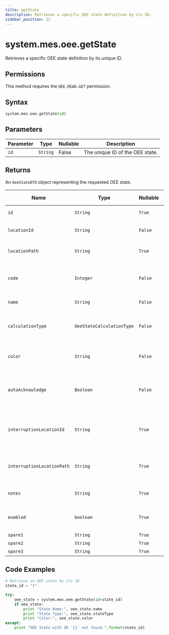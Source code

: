 ```yaml
---
title: getState
description: Retrieves a specific OEE state definition by its ID.
sidebar_position: 22
---
```


# system.mes.oee.getState

Retrieves a specific OEE state definition by its unique ID.

## Permissions

This method requires the `OEE.READ.GET` permission.

## Syntax

```python
system.mes.oee.getState(id)
```

## Parameters

| Parameter | Type     | Nullable | Description                     |
| --------- | -------- | -------- | ------------------------------- |
| `id`      | `String` | False    | The unique ID of the OEE state. |

## Returns

An `OeeStateDTO` object representing the requested OEE state.

| Name                       | Type                      | Nullable | Description                                                              | Default Value |
| -------------------------- | ------------------------- | -------- | ------------------------------------------------------------------------ | ------------- |
| `id`                       | `String`                  | `True`   | The id of the OEE State                                                  | `null`        |
| `locationId`               | `String`                  | `False`  | Identifier of the associated location                                    | `null`        |
| `locationPath`             | `String`                  | `True`   | Path of the associated location                                          | `null`        |
| `code`                     | `Integer`                 | `False`  | Integer state number, which must be unique for a given location          | `null`        |
| `name`                     | `String`                  | `False`  | Name of the state                                                        | `null`        |
| `calculationType`          | `OeeStateCalculationType` | `False`  | Specifies how this state contributes to OEE calculations                 | `DOWNTIME`    |
| `color`                    | `String`                  | `False`  | Hex color code representing the state visually                           | `"#000000"`   |
| `autoAcknowledge`          | `Boolean`                 | `False`  | Whether to automatically acknowledge the state record when it is created | `false`       |
| `interruptionLocationId`   | `String`                  | `True`   | Immediate interruption location that caused a blocked/starved state      | `null`        |
| `interruptionLocationPath` | `String`                  | `True`   | Path to the location that caused a blocked/starved state                 | `null`        |
| `notes`                    | `String`                  | `True`   | Notes associated with the OEE State                                      | `null`        |
| `enabled`                  | `boolean`                 | `True`   | Indicates whether the OEE State is enabled                               | `true`        |
| `spare1`                   | `String`                  | `True`   | Extra field 1                                                            | `null`        |
| `spare2`                   | `String`                  | `True`   | Extra field 2                                                            | `null`        |
| `spare3`                   | `String`                  | `True`   | Extra field 3                                                            | `null`        |

## Code Examples

```python
# Retrieve an OEE state by its ID
state_id = "1"

try:
    oee_state = system.mes.oee.getState(id=state_id)
    if oee_state:
        print "State Name:", oee_state.name
        print "State Type:", oee_state.stateType
        print "Color:", oee_state.color
except:
    print "OEE State with ID '{}' not found.".format(state_id)

```
